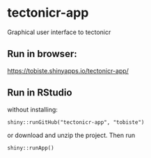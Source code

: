 # tectonicr-app
Graphical user interface to tectonicr

## Run in browser:
https://tobiste.shinyapps.io/tectonicr-app/

## Run in RStudio
without installing:
```
shiny::runGitHub("tectonicr-app", "tobiste")
```

or download and unzip the project. Then run
```
shiny::runApp()
```
